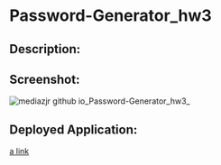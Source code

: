 # Password-Generator_hw3

## Description:



## Screenshot:
![mediazjr github io_Password-Generator_hw3_](https://user-images.githubusercontent.com/91097193/141908402-ae275c12-1704-4621-8e98-594e3ffa622a.png)


## Deployed Application:
[a link](https://mediazjr.github.io/Password-Generator_hw3/)